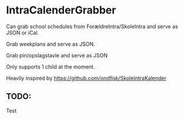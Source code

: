 # IntraCalenderGrabber

Can grab school schedules from ForældreIntra/SkoleIntra and serve as JSON or iCal.

Grab weekplans and serve as JSON.

Grab pin/opslagstavle and serve as JSON

Only supports 1 child at the moment.

Heavily inspired by https://github.com/ondfisk/SkoleIntraKalender

## TODO:
Test

